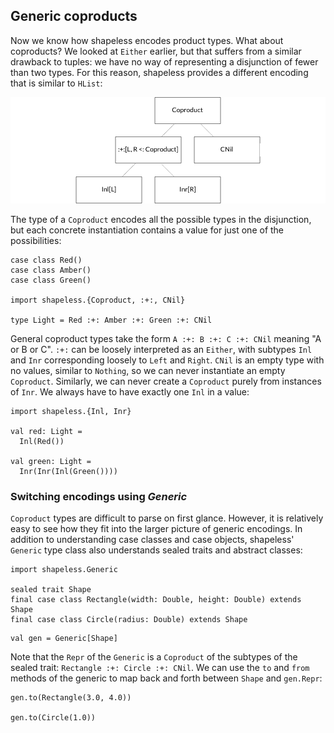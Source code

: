 ## Generic coproducts

Now we know how shapeless encodes product types.
What about coproducts?
We looked at `Either` earlier,
but that suffers from a similar drawback to tuples:
we have no way of representing a disjunction of fewer than two types.
For this reason, shapeless provides a different encoding
that is similar to `HList`:

![Inheritance diagram for `Coproduct`](src/pages/representations/coproduct.png)

The type of a `Coproduct` encodes all the possible types in the disjunction,
but each concrete instantiation contains a value for just one of the possibilities:

```tut:book:silent
case class Red()
case class Amber()
case class Green()

import shapeless.{Coproduct, :+:, CNil}

type Light = Red :+: Amber :+: Green :+: CNil
```

General coproduct types take the form `A :+: B :+: C :+: CNil` meaning "A or B or C".
`:+:` can be loosely interpreted as an `Either`,
with subtypes `Inl` and `Inr` corresponding loosely to `Left` and `Right`.
`CNil` is an empty type with no values, similar to `Nothing`,
so we can never instantiate an empty `Coproduct`.
Similarly, we can never create a `Coproduct` purely from instances of `Inr`.
We always have to have exactly one `Inl` in a value:

```tut:book:silent
import shapeless.{Inl, Inr}

val red: Light =
  Inl(Red())

val green: Light =
  Inr(Inr(Inl(Green())))
```

### Switching encodings using *Generic*

`Coproduct` types are difficult to parse on first glance.
However, it is relatively easy to see how they fit
into the larger picture of generic encodings.
In addition to understanding case classes and case objects,
shapeless' `Generic` type class also understands
sealed traits and abstract classes:

```tut:book:silent
import shapeless.Generic

sealed trait Shape
final case class Rectangle(width: Double, height: Double) extends Shape
final case class Circle(radius: Double) extends Shape
```

```tut:book
val gen = Generic[Shape]
```

Note that the `Repr` of the `Generic` is
a `Coproduct` of the subtypes of the sealed trait:
`Rectangle :+: Circle :+: CNil`.
We can use the `to` and `from` methods of the generic
to map back and forth between `Shape` and `gen.Repr`:

```tut:book
gen.to(Rectangle(3.0, 4.0))

gen.to(Circle(1.0))
```
